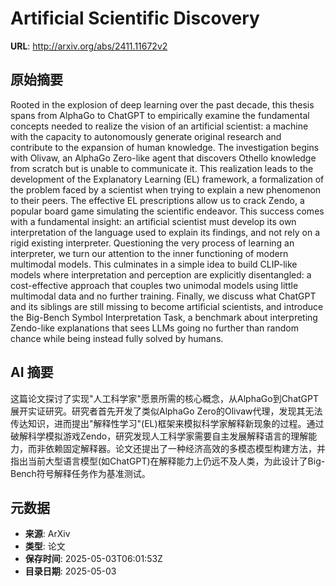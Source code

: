 # Artificial Scientific Discovery

**URL**: http://arxiv.org/abs/2411.11672v2

## 原始摘要

Rooted in the explosion of deep learning over the past decade, this thesis
spans from AlphaGo to ChatGPT to empirically examine the fundamental concepts
needed to realize the vision of an artificial scientist: a machine with the
capacity to autonomously generate original research and contribute to the
expansion of human knowledge. The investigation begins with Olivaw, an AlphaGo
Zero-like agent that discovers Othello knowledge from scratch but is unable to
communicate it. This realization leads to the development of the Explanatory
Learning (EL) framework, a formalization of the problem faced by a scientist
when trying to explain a new phenomenon to their peers. The effective EL
prescriptions allow us to crack Zendo, a popular board game simulating the
scientific endeavor. This success comes with a fundamental insight: an
artificial scientist must develop its own interpretation of the language used
to explain its findings, and not rely on a rigid existing interpreter.
Questioning the very process of learning an interpreter, we turn our attention
to the inner functioning of modern multimodal models. This culminates in a
simple idea to build CLIP-like models where interpretation and perception are
explicitly disentangled: a cost-effective approach that couples two unimodal
models using little multimodal data and no further training. Finally, we
discuss what ChatGPT and its siblings are still missing to become artificial
scientists, and introduce the Big-Bench Symbol Interpretation Task, a benchmark
about interpreting Zendo-like explanations that sees LLMs going no further than
random chance while being instead fully solved by humans.


## AI 摘要

这篇论文探讨了实现"人工科学家"愿景所需的核心概念，从AlphaGo到ChatGPT展开实证研究。研究者首先开发了类似AlphaGo Zero的Olivaw代理，发现其无法传达知识，进而提出"解释性学习"(EL)框架来模拟科学家解释新现象的过程。通过破解科学模拟游戏Zendo，研究发现人工科学家需要自主发展解释语言的理解能力，而非依赖固定解释器。论文还提出了一种经济高效的多模态模型构建方法，并指出当前大型语言模型(如ChatGPT)在解释能力上仍远不及人类，为此设计了Big-Bench符号解释任务作为基准测试。

## 元数据

- **来源**: ArXiv
- **类型**: 论文
- **保存时间**: 2025-05-03T06:01:53Z
- **目录日期**: 2025-05-03

